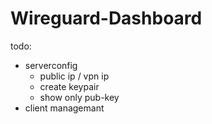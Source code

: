 # Wireguard-Dashboard

todo:
* serverconfig
  * public ip / vpn ip
  * create keypair
  * show only pub-key
* client managemant
